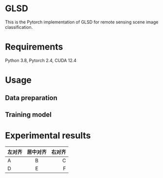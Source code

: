 # GLSD
This is the Pytorch implementation of GLSD for remote sensing scene image classification.

# Requirements
Python 3.8, Pytorch 2.4, CUDA 12.4

# Usage
## Data preparation

## Training model

# Experimental results
| 左对齐 | 居中对齐 | 右对齐 |
|:------|:------:|------:|
| A    | B      | C    |
| D    | E      | F    |

